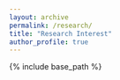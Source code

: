```yaml
---
layout: archive
permalink: /research/
title: "Research Interest"
author_profile: true
---
```


{% include base_path %}